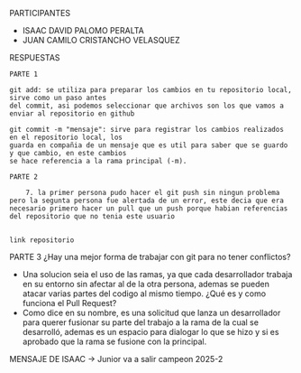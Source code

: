 
PARTICIPANTES
- ISAAC DAVID PALOMO PERALTA
- JUAN CAMILO CRISTANCHO VELASQUEZ

RESPUESTAS

    PARTE 1
    
    git add: se utiliza para preparar los cambios en tu repositorio local, sirve como un paso antes
    del commit, asi podemos seleccionar que archivos son los que vamos a enviar al repositorio en github

    git commit -m "mensaje": sirve para registrar los cambios realizados en el repositorio local, los 
    guarda en compañia de un mensaje que es util para saber que se guardo y que cambio, en este cambios
    se hace referencia a la rama principal (-m).

    PARTE 2 

        7. la primer persona pudo hacer el git push sin ningun problema pero la segunta persona fue alertada de un error, este decia que era necesario primero hacer un pull que un push porque habian referencias del repositorio que no tenia este usuario


    link repositorio 

   PARTE 3
¿Hay una mejor forma de trabajar con git para no tener conflictos?
- Una solucion seia el uso de las ramas, ya que cada desarrollador trabaja en su entorno sin afectar al de la otra persona, ademas se pueden atacar varias partes del codigo al mismo tiempo.
¿Qué es y como funciona el Pull Request?
- Como dice en su nombre, es una solicitud que lanza un desarrollador para querer fusionar su parte del trabajo a la rama de la cual se desarrolló, ademas es un espacio para dialogar lo que se hizo y si es aprobado que la rama se fusione con la principal.

MENSAJE DE ISAAC -> Junior va a salir campeon 2025-2